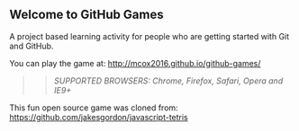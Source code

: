 ## Welcome to GitHub Games

A project based learning activity for people who are getting started with Git and GitHub.

You can play the game at: http://mcox2016.github.io/github-games/

>> _*SUPPORTED BROWSERS*: Chrome, Firefox, Safari, Opera and IE9+_

This fun open source game was cloned from: https://github.com/jakesgordon/javascript-tetris
